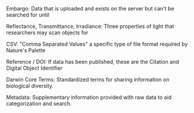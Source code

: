 Embargo:
    Data that is uploaded and exists on the server but can't be searched for until
    
    
Reflectance, Transmittance, Irradiance:
    Three properties of light that researchers may scan objects for
    
CSV:
    "Comma Separated Values" a specific type of file format required by Nature's Palette
    
Reference / DOI:
    If data has been published, these are the Citation and Digital Object Identifier
    
Darwin Core Terms:
    Standardized terms for sharing information on biological diversity.
    
Metadata:
    Supplementary information provided with raw data to aid categorization and search.
    
